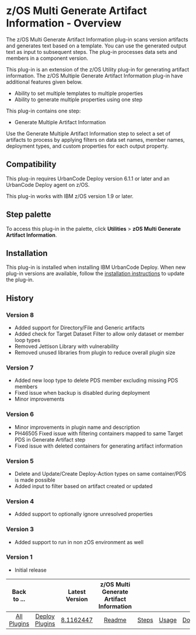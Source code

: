 # z/OS Multi Generate Artifact Information - Overview



The z/OS Multi Generate Artifact Information plug-in scans version artifacts and generates text based on a template. You can use the generated output text as input to subsequent steps. The plug-in processes data sets and members in a component version.

This plug-in is an extension of the z/OS Utility plug-in for generating artifact information. The z/OS Multiple Generate Artifact Information plug-in have additional features given below.

* Ability to set multiple templates to multiple properties
* Ability to generate multiple properties using one step

This plug-in contains one step:

* Generate Multiple Artifact Information

Use the Generate Multiple Artifact Information step to select a set of artifacts to process by applying filters on data set names, member names, deployment types, and custom properties for each output property.

## Compatibility

This plug-in requires UrbanCode Deploy version 6.1.1 or later and an UrbanCode Deploy agent on z/OS.

This plug-in works with IBM z/OS version 1.9 or later.

## Step palette

To access this plug-in in the palette, click **Utilities** > **zOS Multi Generate Artifact Information**.

## Installation

This plug-in is installed when installing IBM UrbanCode Deploy. When new plug-in versions are available, follow the [installation instructions](https://community.ibm.com/community/user/wasdevops/blogs/laurel-dickson-bull1/2022/06/13/install-plugins "Installing plug-ins in UrbanCode Deploy") to update the plug-in.

## History

### Version 8

* Added support for Directory/File and Generic artifacts
* Added check for Target Dataset Filter to allow only dataset or member loop types
* Removed Jettison Library with vulnerability
* Removed unused libraries from plugin to reduce overall plugin size

### Version 7

* Added new loop type to delete PDS member excluding missing PDS members
* Fixed issue when backup is disabled during deployment
* Minor improvements

### Version 6

* Minor improvements in plugin name and description
* PH46505 Fixed issue with filtering containers mapped to same Target PDS in Generate Artifact step
* Fixed issue with deleted containers for generating artifact information

### Version 5

* Delete and Update/Create Deploy-Action types on same container/PDS is made possible
* Added input to filter based on artifact created or updated

### Version 4

* Added support to optionally ignore unresolved properties

### Version 3

* Added support to run in non zOS environment as well

### Version 1

* Initial release


|          Back to ...          |                                |                                                                                 Latest Version                                                                                  | z/OS Multi Generate Artifact Information |                   |                   |                           |
|:-----------------------------:|:------------------------------:|:-------------------------------------------------------------------------------------------------------------------------------------------------------------------------------:|:----------------------------------------:|:-----------------:|:-----------------:|:-------------------------:|
| [All Plugins](../../index.md) | [Deploy Plugins](../README.md) | [8.1162447](https://raw.githubusercontent.com/UrbanCode/IBM-UCD-PLUGINS/main/files/zos-multi-generate-artifact-info/ucd-plugins-zos-multi-generate-artifact-info-8.1162447.zip) |           [Readme](README.md)            | [Steps](steps.md) | [Usage](usage.md) | [Downloads](downloads.md) |
